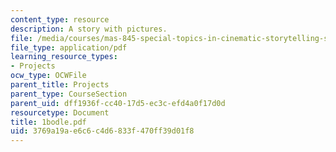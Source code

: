 ```yaml
---
content_type: resource
description: A story with pictures.
file: /media/courses/mas-845-special-topics-in-cinematic-storytelling-spring-2004/3769a19ae6c6c4d6833f470ff39d01f8_1bodle.pdf
file_type: application/pdf
learning_resource_types:
- Projects
ocw_type: OCWFile
parent_title: Projects
parent_type: CourseSection
parent_uid: dff1936f-cc40-17d5-ec3c-efd4a0f17d0d
resourcetype: Document
title: 1bodle.pdf
uid: 3769a19a-e6c6-c4d6-833f-470ff39d01f8
---
```

